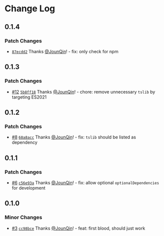 # Change Log

## 0.1.4

### Patch Changes

- [`87ecdd2`](https://github.com/un-ts/napi-postinstall/commit/87ecdd2be320e0095efca493032d51e1c7b0136c) Thanks [@JounQin](https://github.com/JounQin)! - fix: only check for npm

## 0.1.3

### Patch Changes

- [#12](https://github.com/un-ts/napi-postinstall/pull/12) [`5b8ff18`](https://github.com/un-ts/napi-postinstall/commit/5b8ff180f09480a8a64726b6fc7547f34fa305b0) Thanks [@JounQin](https://github.com/JounQin)! - chore: remove unnecessary `tslib` by targeting ES2021

## 0.1.2

### Patch Changes

- [#8](https://github.com/un-ts/napi-postinstall/pull/8) [`68a8acc`](https://github.com/un-ts/napi-postinstall/commit/68a8accf944c72867a9543e6f198b962b5414109) Thanks [@JounQin](https://github.com/JounQin)! - fix: `tslib` should be listed as dependency

## 0.1.1

### Patch Changes

- [#6](https://github.com/un-ts/napi-postinstall/pull/6) [`c56e93a`](https://github.com/un-ts/napi-postinstall/commit/c56e93adbb2baa13293cdd587ff05d0f855a34c2) Thanks [@JounQin](https://github.com/JounQin)! - fix: allow optional `optionalDependencies` for development

## 0.1.0

### Minor Changes

- [#3](https://github.com/un-ts/napi-postinstall/pull/3) [`cc98bce`](https://github.com/un-ts/napi-postinstall/commit/cc98bced86bb7d5198a223f86ad25270426511e9) Thanks [@JounQin](https://github.com/JounQin)! - feat: first blood, should just work
